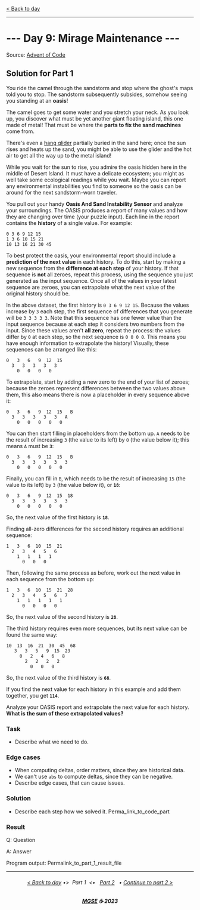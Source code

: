 [< Back to day](./README.md)

---

# --- Day 9: Mirage Maintenance ---

Source: [Advent of Code](https://adventofcode.com/2023/day/9)

## Solution for Part 1

You ride the camel through the sandstorm and stop where the ghost's maps told you to stop. The sandstorm subsequently subsides, somehow seeing you standing at an **oasis**!

The camel goes to get some water and you stretch your neck. As you look up, you discover what must be yet another giant floating island, this one made of metal! That must be where the **parts to fix the sand machines** come from.

There's even a [hang glider](https://en.wikipedia.org/wiki/Hang**gliding) partially buried in the sand here; once the sun rises and heats up the sand, you might be able to use the glider and the hot air to get all the way up to the metal island!

While you wait for the sun to rise, you admire the oasis hidden here in the middle of Desert Island. It must have a delicate ecosystem; you might as well take some ecological readings while you wait. Maybe you can report any environmental instabilities you find to someone so the oasis can be around for the next sandstorm-worn traveler.

You pull out your handy **Oasis And Sand Instability Sensor** and analyze your surroundings. The OASIS produces a report of many values and how they are changing over time (your puzzle input). Each line in the report contains the **history** of a single value. For example:

```text
0 3 6 9 12 15
1 3 6 10 15 21
10 13 16 21 30 45
```

To best protect the oasis, your environmental report should include a **prediction of the next value** in each history. To do this, start by making a new sequence from the **difference at each step** of your history. If that sequence is **not** all zeroes, repeat this process, using the sequence you just generated as the input sequence. Once all of the values in your latest sequence are zeroes, you can extrapolate what the next value of the original history should be.

In the above dataset, the first history is `0 3 6 9 12 15`. Because the values increase by `3` each step, the first sequence of differences that you generate will be `3 3 3 3 3`. Note that this sequence has one fewer value than the input sequence because at each step it considers two numbers from the input. Since these values aren't **all zero**, repeat the process: the values differ by `0` at each step, so the next sequence is `0 0 0 0`. This means you have enough information to extrapolate the history! Visually, these sequences can be arranged like this:

```text
0   3   6   9  12  15
  3   3   3   3   3
    0   0   0   0
```

To extrapolate, start by adding a new zero to the end of your list of zeroes; because the zeroes represent differences between the two values above them, this also means there is now a placeholder in every sequence above it:

```text
0   3   6   9  12  15   B
  3   3   3   3   3   A
    0   0   0   0   0
```

You can then start filling in placeholders from the bottom up. `A` needs to be the result of increasing `3` (the value to its left) by `0` (the value below it); this means `A` must be **`3`**:

```text
0   3   6   9  12  15   B
  3   3   3   3   3   3
    0   0   0   0   0
```

Finally, you can fill in `B`, which needs to be the result of increasing `15` (the value to its left) by `3` (the value below it), or **`18`**:

```text
0   3   6   9  12  15  18
  3   3   3   3   3   3
    0   0   0   0   0
```

So, the next value of the first history is **`18`**.

Finding all-zero differences for the second history requires an additional sequence:

```text
1   3   6  10  15  21
  2   3   4   5   6
    1   1   1   1
      0   0   0
```

Then, following the same process as before, work out the next value in each sequence from the bottom up:

```text
1   3   6  10  15  21  28
  2   3   4   5   6   7
    1   1   1   1   1
      0   0   0   0
```

So, the next value of the second history is **`28`**.

The third history requires even more sequences, but its next value can be found the same way:

```text
10  13  16  21  30  45  68
   3   3   5   9  15  23
     0   2   4   6   8
       2   2   2   2
         0   0   0
```

So, the next value of the third history is **`68`**.

If you find the next value for each history in this example and add them together, you get **`114`**.

Analyze your OASIS report and extrapolate the next value for each history. **What is the sum of these extrapolated values?**

### Task

- Describe what we need to do.

### Edge cases

- When computing deltas, order matters, since they are historical data.
- We can't use `abs` to compute deltas, since they can be negative.
- Describe edge cases, that can cause issues.

### Solution

- Describe each step how we solved it.
  Perma_link_to_code_part

### Result

Q: Question

A: Answer

Program output:
Permalink_to_part_1_result_file

---

<h6 align="center">

[< Back to day](./README.md)
•>&nbsp; Part 1 &nbsp;<•
&nbsp; [Part 2](./Solution.2.md) &nbsp; •
[Continue to part 2 >](./Solution.2.md)

</h6>

<h6 align="center">

<b><a href="https://github.com/MGSE97" target="_blank">MGSE</a> ☕ 2023</b>

</h6>
